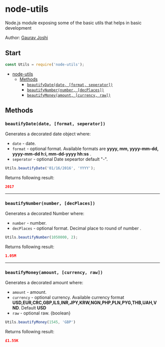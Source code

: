# node-utils
Node.js module exposing some of the basic utils that helps in basic development

Author: [Gaurav Joshi](https://github.com/GJ2511/countries)

## Start
```js
const Utils = require('node-utils');
```

- [node-utils](#start)
  - [Methods](#methods)
    - [`beautifyDate(date, [format, seperator])`](#user-content-beautifydatedate-format-seperator)
	- [`beautifyNumber(number, [decPlaces])`](#user-content-beautifynumbernumber-decplaces)
	- [`beautifyMoney(amount, [currency, raw])`](#user-content-beautifymoneyamount-currency-raw)
	
	





## Methods

### `beautifyDate(date, [format, seperator])`

Generates a decorated date object where:
- `date` - date.
- `format` - optional format. Available formats are __yyyy, mm, yyyy-mm-dd, yyyy-mm-dd h:i, mm-dd-yyyy hh:ss__ . 
- `seperator` - optional Date sepeartor default "-".

```js
Utils.beautifyDate('01/16/2016', 'YYYY');
```

Returns following result:

```json
2017
```

- - -

### `beautifyNumber(number, [decPlaces])`

Generates a decorated Number where:
- `number` - number.
- `decPlaces` - optional format. Decimal place to round of number .

```js
Utils.beautifyNumber(1050000, 2);
```

Returns following result:

```json
1.05M
```

- - -

### `beautifyMoney(amount, [currency, raw])`

Generates a decorated amount where:
- `amount` - amount.
- `currency` - optional currency. Available currency format __USD,EUR,CRC,GBP,ILS,INR,JPY,KRW,NGN,PHP,PLN,PYG,THB,UAH,VND__. Default __USD__ 
- `raw` - optional raw. {boolean}

```js
Utils.beautifyMoney(1545, 'GBP')
```

Returns following result:

```json
£1.55K
```
